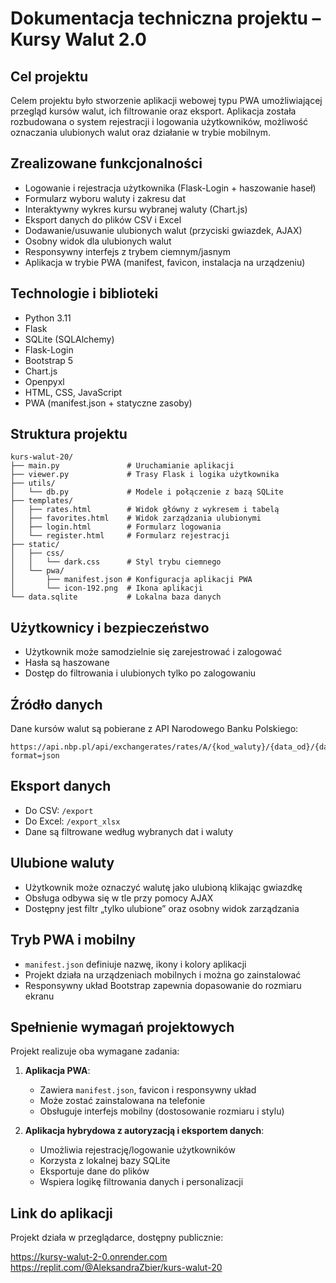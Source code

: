 # Dokumentacja techniczna projektu – Kursy Walut 2.0

## Cel projektu

Celem projektu było stworzenie aplikacji webowej typu PWA umożliwiającej przegląd kursów walut, ich filtrowanie oraz eksport. Aplikacja została rozbudowana o system rejestracji i logowania użytkowników, możliwość oznaczania ulubionych walut oraz działanie w trybie mobilnym.

## Zrealizowane funkcjonalności

- Logowanie i rejestracja użytkownika (Flask-Login + haszowanie haseł)
- Formularz wyboru waluty i zakresu dat
- Interaktywny wykres kursu wybranej waluty (Chart.js)
- Eksport danych do plików CSV i Excel
- Dodawanie/usuwanie ulubionych walut (przyciski gwiazdek, AJAX)
- Osobny widok dla ulubionych walut
- Responsywny interfejs z trybem ciemnym/jasnym
- Aplikacja w trybie PWA (manifest, favicon, instalacja na urządzeniu)

## Technologie i biblioteki

- Python 3.11
- Flask
- SQLite (SQLAlchemy)
- Flask-Login
- Bootstrap 5
- Chart.js
- Openpyxl
- HTML, CSS, JavaScript
- PWA (manifest.json + statyczne zasoby)

## Struktura projektu

```
kurs-walut-20/
├── main.py               # Uruchamianie aplikacji
├── viewer.py             # Trasy Flask i logika użytkownika
├── utils/
│   └── db.py             # Modele i połączenie z bazą SQLite
├── templates/
│   ├── rates.html        # Widok główny z wykresem i tabelą
│   ├── favorites.html    # Widok zarządzania ulubionymi
│   ├── login.html        # Formularz logowania
│   └── register.html     # Formularz rejestracji
├── static/
│   ├── css/
│   │   └── dark.css      # Styl trybu ciemnego
│   └── pwa/
│       ├── manifest.json # Konfiguracja aplikacji PWA
│       └── icon-192.png  # Ikona aplikacji
└── data.sqlite           # Lokalna baza danych
```

## Użytkownicy i bezpieczeństwo

- Użytkownik może samodzielnie się zarejestrować i zalogować
- Hasła są haszowane
- Dostęp do filtrowania i ulubionych tylko po zalogowaniu

## Źródło danych

Dane kursów walut są pobierane z API Narodowego Banku Polskiego:

```
https://api.nbp.pl/api/exchangerates/rates/A/{kod_waluty}/{data_od}/{data_do}/?format=json
```

## Eksport danych

- Do CSV: `/export`
- Do Excel: `/export_xlsx`
- Dane są filtrowane według wybranych dat i waluty

## Ulubione waluty

- Użytkownik może oznaczyć walutę jako ulubioną klikając gwiazdkę
- Obsługa odbywa się w tle przy pomocy AJAX
- Dostępny jest filtr „tylko ulubione” oraz osobny widok zarządzania

## Tryb PWA i mobilny

- `manifest.json` definiuje nazwę, ikony i kolory aplikacji
- Projekt działa na urządzeniach mobilnych i można go zainstalować
- Responsywny układ Bootstrap zapewnia dopasowanie do rozmiaru ekranu

## Spełnienie wymagań projektowych

Projekt realizuje oba wymagane zadania:

1. **Aplikacja PWA**:
   - Zawiera `manifest.json`, favicon i responsywny układ
   - Może zostać zainstalowana na telefonie
   - Obsługuje interfejs mobilny (dostosowanie rozmiaru i stylu)

2. **Aplikacja hybrydowa z autoryzacją i eksportem danych**:
   - Umożliwia rejestrację/logowanie użytkowników
   - Korzysta z lokalnej bazy SQLite
   - Eksportuje dane do plików
   - Wspiera logikę filtrowania danych i personalizacji

## Link do aplikacji

Projekt działa w przeglądarce, dostępny publicznie:

https://kursy-walut-2-0.onrender.com
https://replit.com/@AleksandraZbier/kurs-walut-20

